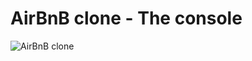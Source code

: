 # AirBnB clone - The console

![AirBnB clone]([https://s3.eu-west-3.amazonaws.com/hbtn.intranet/uploads/medias/2018/6/815046647d23428a14ca.png](https://s3.eu-west-3.amazonaws.com/hbtn.intranet/uploads/medias/2018/6/815046647d23428a14ca.png?X-Amz-Algorithm=AWS4-HMAC-SHA256&X-Amz-Credential=AKIA4MYA5JM5DUTZGMZG%2F20230703%2Feu-west-3%2Fs3%2Faws4_request&X-Amz-Date=20230703T224116Z&X-Amz-Expires=86400&X-Amz-SignedHeaders=host&X-Amz-Signature=059106310e8b1af8041a817717f46b1850d4061b5970d7921fd9199c35608a6c)https://s3.eu-west-3.amazonaws.com/hbtn.intranet/uploads/medias/2018/6/815046647d23428a14ca.png?X-Amz-Algorithm=AWS4-HMAC-SHA256&X-Amz-Credential=AKIA4MYA5JM5DUTZGMZG%2F20230703%2Feu-west-3%2Fs3%2Faws4_request&X-Amz-Date=20230703T224116Z&X-Amz-Expires=86400&X-Amz-SignedHeaders=host&X-Amz-Signature=059106310e8b1af8041a817717f46b1850d4061b5970d7921fd9199c35608a6c)
